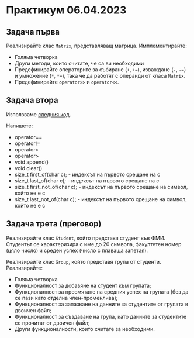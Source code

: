 # Практикум 06.04.2023

## Задача първа
Реализирайте клас `Matrix`, представляващ матрица. Имплементирайте:
* Голяма четворка
* Други методи, които считате, че са ви необходими
* Предефинирайте операторите за събиране (`+`, `+=`), изваждане (`-`, `-=`) и умножение (`*`, `*=`), така че да работят с операнди от класа `Matrix`.
* Предефинирайте `operator>>` и `operator<<`.


## Задача втора
Използваме [следния код](https://github.com/Angeld55/Object-oriented_programming_FMI/blob/master/Week%2007/String/MyString.h).

Напишете:
* operator==
* operator!=
* operator<
* operator>
* void append()
* void clear()
* size_t first_of(char c); - индексът на първото срещане на с
* size_t last_of(char c); - индексът на първото срещане на с
* size_t first_not_of(char c); - индексът на първото срещане на символ, който не е с
* size_t last_not_of(char c); - индексът на първото срещане на символ, който не е с

## Задача трета (преговор)
Реализирайте клас `Student`, който представя студент във ФМИ. Студентът се характеризира с име до 20 символа, факултетен номер (цяло число) и среден успех (число с плаваща запетая).

Реализирайте клас `Group`, който представя група от студенти. Реализирайте:
* Голяма четворка
* Функционалност за добавяне на студент към групата;
* Функционалност за пресмятане на средния успех на групата (без да се пази като отделна член-променлива);
* Функционалност за запазване на данните за студентите от групата в двоичен файл;
* Функционалност за създаване на група, като данните за студентите се прочитат от двоичен файл;
* Други функционалности, които считате за необходими.